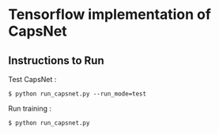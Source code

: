 # Tensorflow implementation of CapsNet

## Instructions to Run

Test CapsNet :
```
$ python run_capsnet.py --run_mode=test
```

Run training :

```
$ python run_capsnet.py
```
